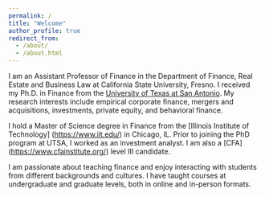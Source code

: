```yaml
---
permalink: /
title: "Welcome"
author_profile: true
redirect_from: 
  - /about/
  - /about.html
---
```


I am an Assistant Professor of Finance in the Department of Finance, Real Estate and Business Law at California State University, Fresno. I received my Ph.D. in Finance from the [University of Texas at San Antonio](https://business.utsa.edu/finance/). My research interests include empirical corporate finance, mergers and acquisitions, investments, private equity, and behavioral finance. 

I hold a Master of Science degree in Finance from the [Illinois Institute of Technology] (https://www.iit.edu/) in Chicago, IL. Prior to joining the PhD program at UTSA, I worked as an investment analyst. I am also a [CFA] (https://www.cfainstitute.org/) level III candidate.

I am passionate about teaching finance and enjoy interacting with students from different backgrounds and cultures. I have taught courses at undergraduate and graduate levels, both in online and in-person formats.  
